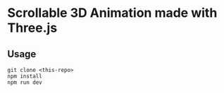 # Scrollable 3D Animation made with Three.js

## Usage

```
git clone <this-repo>
npm install
npm run dev
```